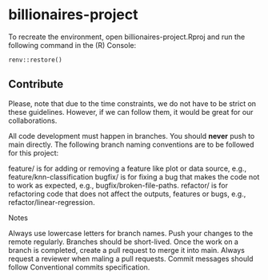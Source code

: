 # billionaires-project

To recreate the environment, open billionaires-project.Rproj and run the following command in the (R) Console:
``` 
renv::restore()
```

## Contribute

Please, note that due to the time constraints, we do not have to be strict on these guidelines. However, if we can follow them, it would be great for our collaborations.

All code development must happen in branches. You should **never** push to main directly. The following branch naming conventions are to be followed for this project:

feature/<name> is for adding or removing a feature like plot or data source, e.g., feature/knn-classification
bugfix/<name> is for fixing a bug that makes the code not to work as expected, e.g., bugfix/broken-file-paths.
refactor/<name> is for refactoring code that does not affect the outputs, features or bugs, e.g., refactor/linear-regression.

Notes

Always use lowercase letters for branch names.
Push your changes to the remote regularly.
Branches should be short-lived. Once the work on a branch is completed, create a pull request to merge it into main.
Always request a reviewer when maling a pull requests.
Commit messages should follow Conventional commits specification.
